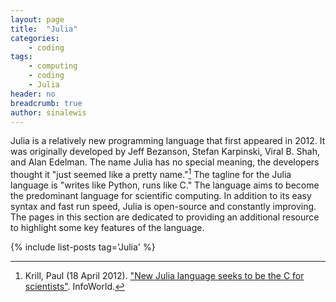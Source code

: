 ```yaml
---
layout: page
title:  "Julia"
categories:
    - coding
tags:
    - computing
    - coding
    - Julia
header: no
breadcrumb: true
author: sinalewis
---
```


Julia is a relatively new programming language that first appeared in 2012. It was originally developed by Jeff Bezanson, Stefan Karpinski, Viral B. Shah, and Alan Edelman. The name Julia has no special meaning, the developers thought it "just seemed like a pretty name."[^1] The tagline for the Julia language is "writes like Python, runs like C." The language aims to become the predominant language for scientific computing. In addition to its easy syntax and fast run speed, Julia is open-source and constantly improving. The pages in this section are dedicated to providing an additional resource to highlight some key features of the language.

{% include list-posts tag='Julia' %}


[^1]: Krill, Paul (18 April 2012). ["New Julia language seeks to be the C for scientists"](https://www.infoworld.com/article/2616709/new-julia-language-seeks-to-be-the-c-for-scientists.html). InfoWorld.